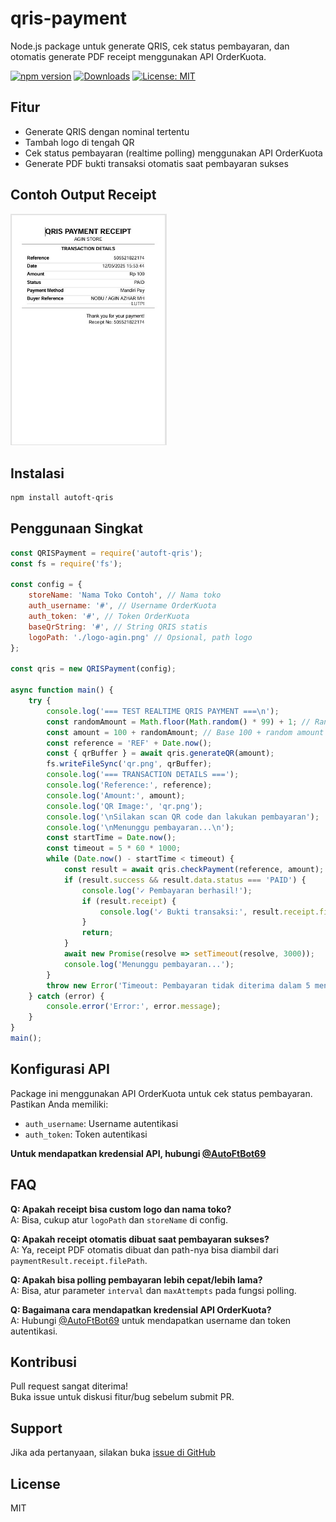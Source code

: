 # qris-payment

Node.js package untuk generate QRIS, cek status pembayaran, dan otomatis generate PDF receipt menggunakan API OrderKuota.

[![npm version](https://badge.fury.io/js/qris-payment.svg)](https://badge.fury.io/js/qris-payment)
[![Downloads](https://img.shields.io/npm/dw/qris-payment.svg)](https://www.npmjs.com/package/qris-payment)
[![License: MIT](https://img.shields.io/badge/License-MIT-yellow.svg)](https://opensource.org/licenses/MIT)

## Fitur

- Generate QRIS dengan nominal tertentu
- Tambah logo di tengah QR
- Cek status pembayaran (realtime polling) menggunakan API OrderKuota
- Generate PDF bukti transaksi otomatis saat pembayaran sukses

## Contoh Output Receipt

<img src="https://raw.githubusercontent.com/AutoFTbot/Qris-OrderKuota/refs/heads/main/img/buktitrx.jpg" width="250" alt="Contoh Receipt QRIS" />

## Instalasi

```bash
npm install autoft-qris
```

## Penggunaan Singkat

```javascript
const QRISPayment = require('autoft-qris');
const fs = require('fs');

const config = {
    storeName: 'Nama Toko Contoh', // Nama toko
    auth_username: '#', // Username OrderKuota
    auth_token: '#', // Token OrderKuota
    baseQrString: '#', // String QRIS statis
    logoPath: './logo-agin.png' // Opsional, path logo
};

const qris = new QRISPayment(config);

async function main() {
    try {
        console.log('=== TEST REALTIME QRIS PAYMENT ===\n');
        const randomAmount = Math.floor(Math.random() * 99) + 1; // Random 1-99
        const amount = 100 + randomAmount; // Base 100 + random amount
        const reference = 'REF' + Date.now();
        const { qrBuffer } = await qris.generateQR(amount);
        fs.writeFileSync('qr.png', qrBuffer);      
        console.log('=== TRANSACTION DETAILS ===');
        console.log('Reference:', reference);
        console.log('Amount:', amount);
        console.log('QR Image:', 'qr.png');
        console.log('\nSilakan scan QR code dan lakukan pembayaran');
        console.log('\nMenunggu pembayaran...\n');
        const startTime = Date.now();
        const timeout = 5 * 60 * 1000;
        while (Date.now() - startTime < timeout) {
            const result = await qris.checkPayment(reference, amount);
            if (result.success && result.data.status === 'PAID') {
                console.log('✓ Pembayaran berhasil!');
                if (result.receipt) {
                    console.log('✓ Bukti transaksi:', result.receipt.filePath);
                }
                return;
            }
            await new Promise(resolve => setTimeout(resolve, 3000));
            console.log('Menunggu pembayaran...');
        }
        throw new Error('Timeout: Pembayaran tidak diterima dalam 5 menit');
    } catch (error) {
        console.error('Error:', error.message);
    }
}
main();
```

## Konfigurasi API

Package ini menggunakan API OrderKuota untuk cek status pembayaran. Pastikan Anda memiliki:

- `auth_username`: Username autentikasi
- `auth_token`: Token autentikasi

**Untuk mendapatkan kredensial API, hubungi [@AutoFtBot69](https://t.me/AuutooFtBot)**

## FAQ

**Q: Apakah receipt bisa custom logo dan nama toko?**  
A: Bisa, cukup atur `logoPath` dan `storeName` di config.

**Q: Apakah receipt otomatis dibuat saat pembayaran sukses?**  
A: Ya, receipt PDF otomatis dibuat dan path-nya bisa diambil dari `paymentResult.receipt.filePath`.

**Q: Apakah bisa polling pembayaran lebih cepat/lebih lama?**  
A: Bisa, atur parameter `interval` dan `maxAttempts` pada fungsi polling.

**Q: Bagaimana cara mendapatkan kredensial API OrderKuota?**  
A: Hubungi [@AutoFtBot69](https://t.me/AuutooFtBot) untuk mendapatkan username dan token autentikasi.

## Kontribusi

Pull request sangat diterima!  
Buka issue untuk diskusi fitur/bug sebelum submit PR.

## Support

Jika ada pertanyaan, silakan buka [issue di GitHub](https://github.com/AutoFTbot/Qris-OrderKuota/issues)

## License

MIT
